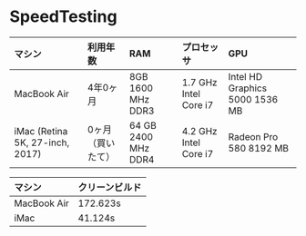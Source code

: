 # SpeedTesting

| マシン |  利用年数 | RAM | プロセッサ | GPU |
|:-----------|:------------|:------------|:------------|:------------|
| MacBook Air | 4年0ヶ月 | 8GB 1600 MHz DDR3 | 1.7 GHz Intel Core i7| Intel HD Graphics 5000 1536 MB |
|iMac (Retina 5K, 27-inch, 2017) | 0ヶ月（買いたて） | 64 GB 2400 MHz DDR4 | 4.2 GHz Intel Core i7 | Radeon Pro 580 8192 MB |

| マシン |  クリーンビルド |
|:------------|:------------|
| MacBook Air | 172.623s |
|iMac | 41.124s |
